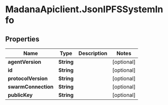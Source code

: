 # MadanaApiclient.JsonIPFSSystemInfo

## Properties

Name | Type | Description | Notes
------------ | ------------- | ------------- | -------------
**agentVersion** | **String** |  | [optional] 
**id** | **String** |  | [optional] 
**protocolVersion** | **String** |  | [optional] 
**swarmConnection** | **String** |  | [optional] 
**publicKey** | **String** |  | [optional] 


